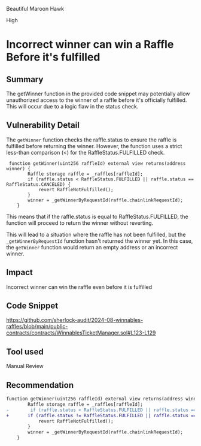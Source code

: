 Beautiful Maroon Hawk

High

# Incorrect winner can win a Raffle Before it's fulfilled

## Summary
The getWinner function in the provided code snippet may potentially allow unauthorized access to the winner of a raffle before it's officially fulfilled. This will occur due to a logic flaw in the status check.
## Vulnerability Detail
The  `getWinner` function checks the raffle.status to ensure the raffle is fulfilled before returning the winner. However, the function uses a strict less-than comparison (<) for the RaffleStatus.FULFILLED check. 
```solidity
 function getWinner(uint256 raffleId) external view returns(address winner) {
        Raffle storage raffle = _raffles[raffleId];
        if (raffle.status < RaffleStatus.FULFILLED || raffle.status == RaffleStatus.CANCELED) {
            revert RaffleNotFulfilled();
        }
        winner = _getWinnerByRequestId(raffle.chainlinkRequestId);
    }
```

This means that if the raffle.status is equal to RaffleStatus.FULFILLED, the function will proceed to return the winner without reverting.

This will lead to a situation where the raffle has not been fulfilled, but the `_getWinnerByRequestId` function hasn't returned the winner yet. In this case, the `getWinner` function would return an empty address or an incorrect winner.
## Impact
Incorrect winner can win the raffle even before it is fulfilled
## Code Snippet
https://github.com/sherlock-audit/2024-08-winnables-raffles/blob/main/public-contracts/contracts/WinnablesTicketManager.sol#L123-L129
## Tool used

Manual Review

## Recommendation
```diff
function getWinner(uint256 raffleId) external view returns(address winner) {
        Raffle storage raffle = _raffles[raffleId];
-        if (raffle.status < RaffleStatus.FULFILLED || raffle.status == RaffleStatus.CANCELED) {
+       if (raffle.status != RaffleStatus.FULFILLED || raffle.status == RaffleStatus.CANCELED) {
            revert RaffleNotFulfilled();
        }
        winner = _getWinnerByRequestId(raffle.chainlinkRequestId);
    }
```